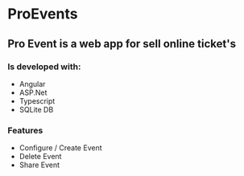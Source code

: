 # ProEvents
## Pro Event is a web app for sell online ticket's
### Is developed with:
- Angular
- ASP.Net
- Typescript
- SQLite DB

### Features
- Configure / Create Event
- Delete Event
- Share Event
